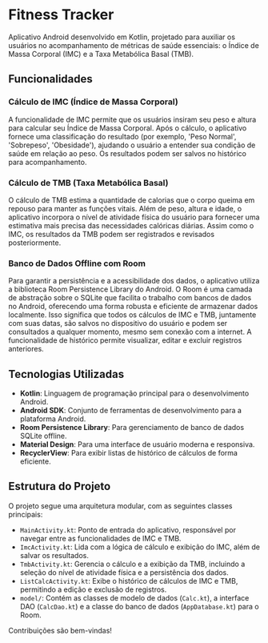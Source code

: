# Fitness Tracker

Aplicativo Android desenvolvido em Kotlin, projetado para auxiliar os usuários no acompanhamento de métricas de saúde essenciais: o Índice de Massa Corporal (IMC) e a Taxa Metabólica Basal (TMB).

## Funcionalidades

### Cálculo de IMC (Índice de Massa Corporal)

A funcionalidade de IMC permite que os usuários insiram seu peso e altura para calcular seu Índice de Massa Corporal. Após o cálculo, o aplicativo fornece uma classificação do resultado (por exemplo, 'Peso Normal', 'Sobrepeso', 'Obesidade'), ajudando o usuário a entender sua condição de saúde em relação ao peso. Os resultados podem ser salvos no histórico para acompanhamento.

### Cálculo de TMB (Taxa Metabólica Basal)

O cálculo de TMB estima a quantidade de calorias que o corpo queima em repouso para manter as funções vitais. Além de peso, altura e idade, o aplicativo incorpora o nível de atividade física do usuário para fornecer uma estimativa mais precisa das necessidades calóricas diárias. Assim como o IMC, os resultados da TMB podem ser registrados e revisados posteriormente.

### Banco de Dados Offline com Room

Para garantir a persistência e a acessibilidade dos dados, o aplicativo utiliza a biblioteca Room Persistence Library do Android. O Room é uma camada de abstração sobre o SQLite que facilita o trabalho com bancos de dados no Android, oferecendo uma forma robusta e eficiente de armazenar dados localmente. Isso significa que todos os cálculos de IMC e TMB, juntamente com suas datas, são salvos no dispositivo do usuário e podem ser consultados a qualquer momento, mesmo sem conexão com a internet. A funcionalidade de histórico permite visualizar, editar e excluir registros anteriores.

## Tecnologias Utilizadas

*   **Kotlin**: Linguagem de programação principal para o desenvolvimento Android.
*   **Android SDK**: Conjunto de ferramentas de desenvolvimento para a plataforma Android.
*   **Room Persistence Library**: Para gerenciamento de banco de dados SQLite offline.
*   **Material Design**: Para uma interface de usuário moderna e responsiva.
*   **RecyclerView**: Para exibir listas de histórico de cálculos de forma eficiente.

## Estrutura do Projeto

O projeto segue uma arquitetura modular, com as seguintes classes principais:

*   `MainActivity.kt`: Ponto de entrada do aplicativo, responsável por navegar entre as funcionalidades de IMC e TMB.
*   `ImcActivity.kt`: Lida com a lógica de cálculo e exibição do IMC, além de salvar os resultados.
*   `TmbActivity.kt`: Gerencia o cálculo e a exibição da TMB, incluindo a seleção do nível de atividade física e a persistência dos dados.
*   `ListCalcActivity.kt`: Exibe o histórico de cálculos de IMC e TMB, permitindo a edição e exclusão de registros.
*   `model/`: Contém as classes de modelo de dados (`Calc.kt`), a interface DAO (`CalcDao.kt`) e a classe do banco de dados (`AppDatabase.kt`) para o Room.

Contribuições são bem-vindas!
